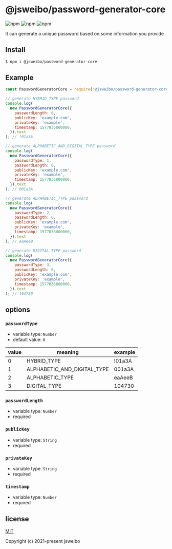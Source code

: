 # @jsweibo/password-generator-core

![npm](https://img.shields.io/npm/v/@jsweibo/password-generator-core.svg)
![npm](https://img.shields.io/npm/dt/@jsweibo/password-generator-core.svg)
![npm](https://img.shields.io/npm/l/@jsweibo/password-generator-core.svg)

It can generate a unique password based on some information you provide

## Install

```bash
$ npm i @jsweibo/password-generator-core
```

## Example

```js
const PasswordGeneratorCore = require('@jsweibo/password-generator-core');

// generate HYBRID_TYPE password
console.log(
  new PasswordGeneratorCore({
    passwordLength: 6,
    publicKey: 'example.com',
    privateKey: 'example',
    timestamp: 1577836800000,
  }).text
); // !01a3A

// generate ALPHABETIC_AND_DIGITAL_TYPE password
console.log(
  new PasswordGeneratorCore({
    passwordType: 1,
    passwordLength: 6,
    publicKey: 'example.com',
    privateKey: 'example',
    timestamp: 1577836800000,
  }).text
); // 001a3A

// generate ALPHABETIC_TYPE password
console.log(
  new PasswordGeneratorCore({
    passwordType: 2,
    passwordLength: 6,
    publicKey: 'example.com',
    privateKey: 'example',
    timestamp: 1577836800000,
  }).text
); // eaAeeB

// generate DIGITAL_TYPE password
console.log(
  new PasswordGeneratorCore({
    passwordType: 3,
    passwordLength: 6,
    publicKey: 'example.com',
    privateKey: 'example',
    timestamp: 1577836800000,
  }).text
); // 104730
```

## options

### `passwordType`

- variable type: `Number`
- default value: `0`

| value | meaning                     | example |
| ----- | --------------------------- | ------- |
| 0     | HYBRID_TYPE                 | !01a3A  |
| 1     | ALPHABETIC_AND_DIGITAL_TYPE | 001a3A  |
| 2     | ALPHABETIC_TYPE             | eaAeeB  |
| 3     | DIGITAL_TYPE                | 104730  |

### `passwordLength`

- variable type: `Number`
- required

### `publicKey`

- variable type: `String`
- required

### `privateKey`

- variable type: `String`
- required

### `timestamp`

- variable type: `Number`
- required

## license

[MIT](https://opensource.org/licenses/MIT)

Copyright (c) 2021-present jsweibo
